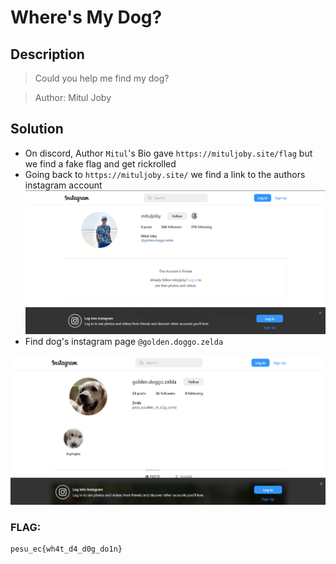 # Where's My Dog?

## Description
> Could you help me find my dog?

> Author: Mitul Joby

## Solution
* On discord, Author `Mitul`'s Bio gave `https://mituljoby.site/flag` but we find a fake flag and get rickrolled
* Going back to `https://mituljoby.site/` we find a link to the authors instagram account
![insta](insta.png)
* Find dog's instagram page `@golden.doggo.zelda`

![doggo](instadog.png)
### FLAG:
```
pesu_ec{wh4t_d4_d0g_do1n}
```